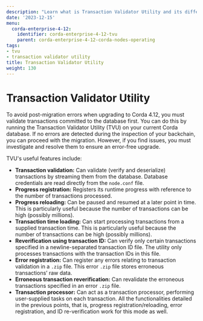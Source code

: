 ```yaml
---
description: "Learn what is Transaction Validator Utility and its different uses."
date: '2023-12-15'
menu:
  corda-enterprise-4-12:
    identifier: corda-enterprise-4-12-tvu
    parent: corda-enterprise-4-12-corda-nodes-operating
tags:
- tvu
- transaction validator utility
title: Transaction Validator Utility
weight: 130
---
```


# Transaction Validator Utility

To avoid post-migration errors when upgrading to Corda 4.12, you must validate transactions committed to the database first. You can do this by running the Transaction Validator Utility (TVU) on your current Corda database. If no errors are detected during the inspection of your backchain, you can proceed with the migration. However, if you find issues, you must investigate and resolve them to ensure an error-free upgrade.

TVU's useful features include:

* **Transaction validation:** Can validate (verify and deserialize) transactions by streaming them from the database. Database credentials are read directly from the `node.conf` file.
* **Progress registration:** Registers its runtime progress with reference to the number of transactions processed.
* **Progress reloading:** Can be paused and resumed at a later point in time. This is particularly useful because the number of transactions can be high (possibly millions).
* **Transaction time loading:** Can start processing transactions from a supplied transaction time. This is particularly useful because the number of transactions can be high (possibly millions).
* **Reverification using transaction ID:** Can verify only certain transactions specified in a newline-separated transaction ID file. The utility only processes transactions with the transaction IDs in this file.
* **Error registration:** Can register any errors relating to transaction validation in a `.zip` file. This error `.zip` file stores erroneous transactions’ raw data.
* **Erroneous transaction reverification:** Can revalidate the erroneous transactions specified in an error `.zip` file.
* **Transaction processor:** Can act as a transaction processor, performing user-supplied tasks on each transaction. All the functionalities detailed in the previous points, that is, progress registration/reloading, error registration, and ID re-verification work for this mode as well.
